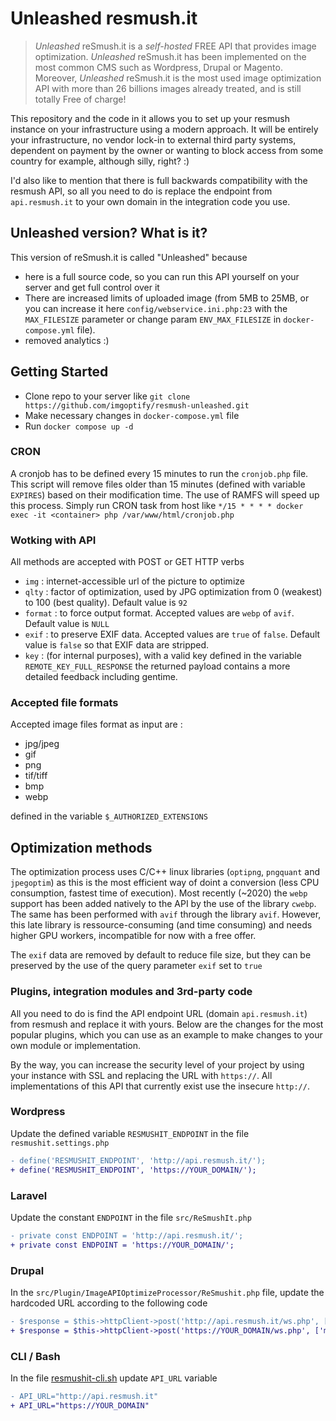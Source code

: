 # Unleashed resmush.it

> *Unleashed* reSmush.it is a *self-hosted* FREE API that provides image optimization. *Unleashed* reSmush.it has been implemented on the most common CMS such as Wordpress, Drupal or Magento.
> Moreover, *Unleashed* reSmush.it is the most used image optimization API with more than 26 billions images already treated, and is still totally Free of charge!



This repository and the code in it allows you to set up your resmush instance on your infrastructure using a modern approach. It will be entirely your infrastructure, no vendor lock-in to external third party systems, dependent on payment by the owner or wanting to block access from some country for example, although silly, right? :)

I'd also like to mention that there is full backwards compatibility with the resmush API, so all you need to do is replace the endpoint from `api.resmush.it` to your own domain in the integration code you use.

## Unleashed version? What is it?

This version of reSmush.it is called "Unleashed" because

- here is a full source code, so you can run this API yourself on your server and get full control over it
- There are increased limits of uploaded image (from 5MB to 25MB, or you can increase it here `config/webservice.ini.php:23` with the `MAX_FILESIZE` parameter or change param `ENV_MAX_FILESIZE` in `docker-compose.yml` file).
- removed analytics :)

## Getting Started

- Clone repo to your server like `git clone https://github.com/imgoptify/resmush-unleashed.git`
- Make necessary changes in `docker-compose.yml` file
- Run `docker compose up -d`

### CRON 

A cronjob has to be defined every 15 minutes to run the `cronjob.php` file. This script will remove files older than 15 minutes (defined with variable `EXPIRES`) based on their modification time. The use of RAMFS will speed up this process. Simply run CRON task from host like `*/15 * * * * docker exec -it <container> php /var/www/html/cronjob.php`

### Wotking with API

All methods are accepted with POST or GET HTTP verbs

- `img` : internet-accessible url of the picture to optimize
- `qlty` : factor of optimization, used by JPG optimization from 0 (weakest) to 100 (best quality). Default value is `92`
- `format` : to force output format. Accepted values are `webp` of `avif`. Default value is `NULL` 
- `exif` : to preserve EXIF data. Accepted values are `true` of `false`. Default value is `false` so that EXIF data are stripped.  
- `key` : (for internal purposes), with a valid key defined in the variable `REMOTE_KEY_FULL_RESPONSE` the returned payload contains a more detailed feedback including gentime. 

### Accepted file formats

Accepted image files format as input are :
- jpg/jpeg
- gif
- png
- tif/tiff
- bmp
- webp

defined in the variable `$_AUTHORIZED_EXTENSIONS` 

## Optimization methods

The optimization process uses C/C++ linux libraries (`optipng`, `pngquant` and `jpegoptim`) as this is the most efficient way of doint a conversion (less CPU consumption, fastest time of execution). Most recently (~2020) the `webp` support has been added natively to the API by the use of the library `cwebp`. The same has been performed with `avif` through the library `avif`. However, this late library is ressource-consuming (and time consuming) and needs higher GPU workers, incompatible for now with a free offer.

The `exif` data are removed by default to reduce file size, but they can be preserved by the use of the query parameter `exif` set to `true`

### Plugins, integration modules and 3rd-party code

All you need to do is find the API endpoint URL (domain `api.resmush.it`) from resmush and replace it with yours. Below are the changes for the most popular plugins, which you can use as an example to make changes to your own module or implementation.

By the way, you can increase the security level of your project by using your instance with SSL and replacing the URL with `https://`. All implementations of this API that currently exist use the insecure `http://`.

### Wordpress

Update the defined variable `RESMUSHIT_ENDPOINT` in the file `resmushit.settings.php`

```diff
- define('RESMUSHIT_ENDPOINT', 'http://api.resmush.it/');
+ define('RESMUSHIT_ENDPOINT', 'https://YOUR_DOMAIN/');
```

### Laravel

Update the constant `ENDPOINT` in the file `src/ReSmushIt.php`

```diff
- private const ENDPOINT = 'http://api.resmush.it/';
+ private const ENDPOINT = 'https://YOUR_DOMAIN/';
```

### Drupal

In the `src/Plugin/ImageAPIOptimizeProcessor/ReSmushit.php` file, update the hardcoded URL according to the following code

```diff
- $response = $this->httpClient->post('http://api.resmush.it/ws.php', ['multipart' => $fields]);
+ $response = $this->httpClient->post('https://YOUR_DOMAIN/ws.php', ['multipart' => $fields]);
```

### CLI / Bash

In the file [resmushit-cli.sh](https://github.com/charlyie/resmushit-cli/blob/master/resmushit-cli.sh) update `API_URL` variable

```diff
- API_URL="http://api.resmush.it"
+ API_URL="https://YOUR_DOMAIN"
```